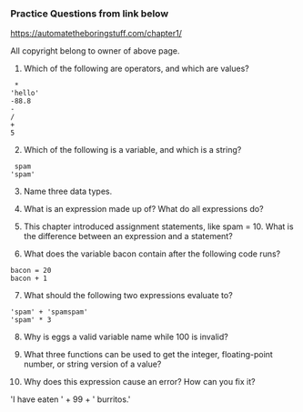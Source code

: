 ### Practice Questions from link below 
https://automatetheboringstuff.com/chapter1/

All copyright belong to owner of above page. 



1. Which of the following are operators, and which are values?
```
 *
'hello'
-88.8
-
/
+
5
```

2. Which of the following is a variable, and which is a string?
```
 spam
'spam'
```
3. Name three data types.


4. What is an expression made up of? What do all expressions do?


5. This chapter introduced assignment statements, like spam = 10. What is the difference between an expression and a statement?


6. What does the variable bacon contain after the following code runs?
```
bacon = 20
bacon + 1
```
7. What should the following two expressions evaluate to?
```
'spam' + 'spamspam'
'spam' * 3
```
8. Why is eggs a valid variable name while 100 is invalid?



9. What three functions can be used to get the integer, floating-point number, or string version of a value?



10. Why does this expression cause an error? How can you fix it?

 'I have eaten ' + 99 + ' burritos.'
